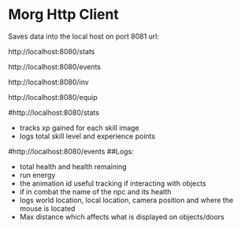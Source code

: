 # Morg Http Client
Saves data into the local host on port 8081 url:

http://localhost:8080/stats

http://localhost:8080/events

http://localhost:8080/inv

http://localhost:8080/equip

#http://localhost:8080/stats

- tracks xp gained for each skill
image
- logs total skill level and experience points

#http://localhost:8080/events
##Logs:
- total health and health remaining
- run energy
- the animation id useful tracking if interacting with objects
- if in combat the name of the npc and its health
- logs world location, local location, camera position and where the mouse is located
- Max distance which affects what is displayed on objects/doors
